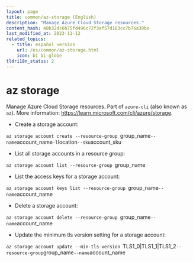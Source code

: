 ```yaml
---
layout: page
title: common/az-storage (English)
description: "Manage Azure Cloud Storage resources."
content_hash: 48b32dc6b75fd496c72f3af57d183cc7b76a39be
last_modified_at: 2023-11-12
related_topics:
  - title: español version
    url: /es/common/az-storage.html
    icon: bi bi-globe
tldri18n_status: 2
---
```

# az storage

Manage Azure Cloud Storage resources.
Part of `azure-cli` (also known as `az`).
More information: <https://learn.microsoft.com/cli/azure/storage>.

- Create a storage account:

`az storage account create --resource-group `<span class="tldr-var badge badge-pill bg-dark-lm bg-white-dm text-white-lm text-dark-dm font-weight-bold">group_name</span>` --name `<span class="tldr-var badge badge-pill bg-dark-lm bg-white-dm text-white-lm text-dark-dm font-weight-bold">account_name</span>` -l `<span class="tldr-var badge badge-pill bg-dark-lm bg-white-dm text-white-lm text-dark-dm font-weight-bold">location</span>` --sku `<span class="tldr-var badge badge-pill bg-dark-lm bg-white-dm text-white-lm text-dark-dm font-weight-bold">account_sku</span>

- List all storage accounts in a resource group:

`az storage account list --resource-group `<span class="tldr-var badge badge-pill bg-dark-lm bg-white-dm text-white-lm text-dark-dm font-weight-bold">group_name</span>

- List the access keys for a storage account:

`az storage account keys list --resource-group `<span class="tldr-var badge badge-pill bg-dark-lm bg-white-dm text-white-lm text-dark-dm font-weight-bold">group_name</span>` --name `<span class="tldr-var badge badge-pill bg-dark-lm bg-white-dm text-white-lm text-dark-dm font-weight-bold">account_name</span>

- Delete a storage account:

`az storage account delete --resource-group `<span class="tldr-var badge badge-pill bg-dark-lm bg-white-dm text-white-lm text-dark-dm font-weight-bold">group_name</span>` --name `<span class="tldr-var badge badge-pill bg-dark-lm bg-white-dm text-white-lm text-dark-dm font-weight-bold">account_name</span>

- Update the minimum tls version setting for a storage account:

`az storage account update --min-tls-version `<span class="tldr-var badge badge-pill bg-dark-lm bg-white-dm text-white-lm text-dark-dm font-weight-bold">TLS1_0|TLS1_1|TLS1_2</span>` --resource-group `<span class="tldr-var badge badge-pill bg-dark-lm bg-white-dm text-white-lm text-dark-dm font-weight-bold">group_name</span>` --name `<span class="tldr-var badge badge-pill bg-dark-lm bg-white-dm text-white-lm text-dark-dm font-weight-bold">account_name</span>
